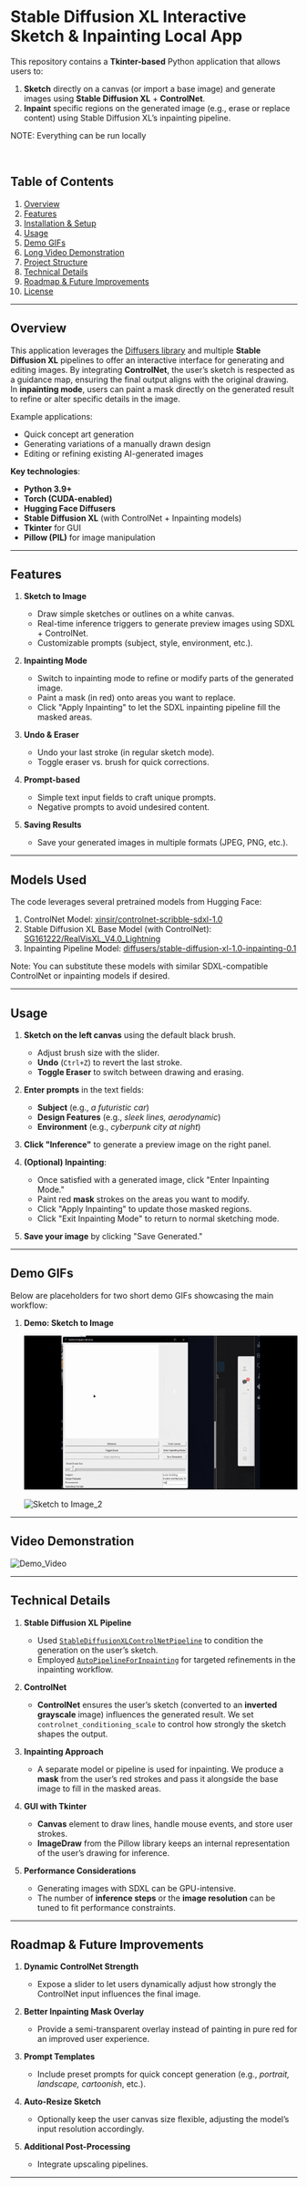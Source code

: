 # Stable Diffusion XL Interactive Sketch & Inpainting Local App

This repository contains a **Tkinter-based** Python application that allows users to:
1. **Sketch** directly on a canvas (or import a base image) and generate images using **Stable Diffusion XL** + **ControlNet**.
2. **Inpaint** specific regions on the generated image (e.g., erase or replace content) using Stable Diffusion XL’s inpainting pipeline.
   
NOTE: Everything can be run locally

<br>

## Table of Contents
1. [Overview](#overview)
2. [Features](#features)
3. [Installation & Setup](#installation--setup)
4. [Usage](#usage)
5. [Demo GIFs](#demo-gifs)
6. [Long Video Demonstration](#long-video-demonstration)
7. [Project Structure](#project-structure)
8. [Technical Details](#technical-details)
9. [Roadmap & Future Improvements](#roadmap--future-improvements)
10. [License](#license)

---

## Overview

This application leverages the [Diffusers library](https://github.com/huggingface/diffusers) and multiple **Stable Diffusion XL** pipelines to offer an interactive interface for generating and editing images. By integrating **ControlNet**, the user’s sketch is respected as a guidance map, ensuring the final output aligns with the original drawing. In **inpainting mode**, users can paint a mask directly on the generated result to refine or alter specific details in the image.

Example applications:
- Quick concept art generation
- Generating variations of a manually drawn design
- Editing or refining existing AI-generated images

**Key technologies**:
- **Python 3.9+**
- **Torch (CUDA-enabled)**
- **Hugging Face Diffusers**
- **Stable Diffusion XL** (with ControlNet + Inpainting models)
- **Tkinter** for GUI
- **Pillow (PIL)** for image manipulation

---

## Features

1. **Sketch to Image**  
   - Draw simple sketches or outlines on a white canvas.
   - Real-time inference triggers to generate preview images using SDXL + ControlNet.  
   - Customizable prompts (subject, style, environment, etc.).

2. **Inpainting Mode**  
   - Switch to inpainting mode to refine or modify parts of the generated image.
   - Paint a mask (in red) onto areas you want to replace.
   - Click "Apply Inpainting" to let the SDXL inpainting pipeline fill the masked areas.

3. **Undo & Eraser**  
   - Undo your last stroke (in regular sketch mode).
   - Toggle eraser vs. brush for quick corrections.

4. **Prompt-based**  
   - Simple text input fields to craft unique prompts.
   - Negative prompts to avoid undesired content.

5. **Saving Results**  
   - Save your generated images in multiple formats (JPEG, PNG, etc.).

---

## Models Used

The code leverages several pretrained models from Hugging Face:

  1. ControlNet Model: [xinsir/controlnet-scribble-sdxl-1.0](https://huggingface.co/xinsir/controlnet-scribble-sdxl-1.0)
  2. Stable Diffusion XL Base Model (with ControlNet): [SG161222/RealVisXL_V4.0_Lightning](https://huggingface.co/SG161222/RealVisXL_V4.0_Lightning)
  3. Inpainting Pipeline Model: [diffusers/stable-diffusion-xl-1.0-inpainting-0.1](https://huggingface.co/diffusers/stable-diffusion-xl-1.0-inpainting-0.1)
  
  Note: You can substitute these models with similar SDXL-compatible ControlNet or inpainting models if desired.

---

## Usage

1. **Sketch on the left canvas** using the default black brush.  
   - Adjust brush size with the slider.  
   - **Undo** (`Ctrl+Z`) to revert the last stroke.  
   - **Toggle Eraser** to switch between drawing and erasing.

2. **Enter prompts** in the text fields:  
   - **Subject** (e.g., *a futuristic car*)  
   - **Design Features** (e.g., *sleek lines, aerodynamic*)  
   - **Environment** (e.g., *cyberpunk city at night*)

3. **Click "Inference"** to generate a preview image on the right panel.

4. **(Optional) Inpainting**:  
   - Once satisfied with a generated image, click "Enter Inpainting Mode."  
   - Paint red **mask** strokes on the areas you want to modify.  
   - Click "Apply Inpainting" to update those masked regions.  
   - Click "Exit Inpainting Mode" to return to normal sketching mode.

5. **Save your image** by clicking "Save Generated."

---

## Demo GIFs

Below are placeholders for two short demo GIFs showcasing the main workflow:

1. **Demo: Sketch to Image**  

   ![Sketch to Image](docs/demo.gif)
 
   ![Sketch to Image_2](docs/demo2.gif)

---

## Video Demonstration

  ![Demo_Video](https://vimeo.com/1071282422?share=copy)

---

## Technical Details

1. **Stable Diffusion XL Pipeline**  
   - Used [`StableDiffusionXLControlNetPipeline`](https://huggingface.co/docs/diffusers/api/pipelines/controlnet#diffusers.StableDiffusionXLControlNetPipeline) to condition the generation on the user’s sketch.  
   - Employed [`AutoPipelineForInpainting`](https://huggingface.co/docs/diffusers/api/pipelines/auto#diffusers.AutoPipelineForInpainting) for targeted refinements in the inpainting workflow.

2. **ControlNet**  
   - **ControlNet** ensures the user’s sketch (converted to an **inverted grayscale** image) influences the generated result. We set `controlnet_conditioning_scale` to control how strongly the sketch shapes the output.

3. **Inpainting Approach**  
   - A separate model or pipeline is used for inpainting. We produce a **mask** from the user’s red strokes and pass it alongside the base image to fill in the masked areas.

4. **GUI with Tkinter**  
   - **Canvas** element to draw lines, handle mouse events, and store user strokes.  
   - **ImageDraw** from the Pillow library keeps an internal representation of the user’s drawing for inference.

5. **Performance Considerations**  
   - Generating images with SDXL can be GPU-intensive.  
   - The number of **inference steps** or the **image resolution** can be tuned to fit performance constraints.

---

## Roadmap & Future Improvements

1. **Dynamic ControlNet Strength**  
   - Expose a slider to let users dynamically adjust how strongly the ControlNet input influences the final image.

2. **Better Inpainting Mask Overlay**  
   - Provide a semi-transparent overlay instead of painting in pure red for an improved user experience.

3. **Prompt Templates**  
   - Include preset prompts for quick concept generation (e.g., *portrait, landscape, cartoonish*, etc.).

4. **Auto-Resize Sketch**  
   - Optionally keep the user canvas size flexible, adjusting the model’s input resolution accordingly.

5. **Additional Post-Processing**  
   - Integrate upscaling pipelines.

---
